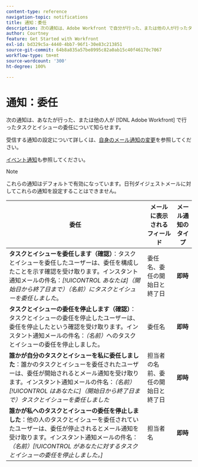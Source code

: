 ```yaml
---
content-type: reference
navigation-topic: notifications
title: 通知：委任
description: 次の通知は、Adobe Workfront で自分が行った、または他の人が行ったタスクとイシューの委任について知らせます。
author: Courtney
feature: Get Started with Workfront
exl-id: bd329c5a-4440-4bb7-96f1-30e83c213851
source-git-commit: 64b8a835a57be8995c82a0ab15c40f46170c7067
workflow-type: tm+mt
source-wordcount: '300'
ht-degree: 100%

---
```


# 通知：委任

次の通知は、あなたが行った、または他の人が [!DNL Adobe Workfront] で行ったタスクとイシューの委任について知らせます。

受信する通知の設定について詳しくは、[自身のメール通知の変更](activate-or-deactivate-your-own-event-notifications.md)を参照してください。

[イベント通知](event-notifications.md)も参照してください。

>[!NOTE]
>
>これらの通知はデフォルトで有効になっています。日刊ダイジェストメールに対してこれらの通知を設定することはできません。

| 委任 | メールに表示されるフィールド | メール通知のタイプ |
|------------------------------------------------------------------------------------------------------------------------------------------------------------------------------------------------------------------------------------------------------------------------------------------------|-----------------------------------------------------|----------------------------|
| **タスクとイシューを委任します（確認）**：タスクとイシューを委任したユーザーは、委任を構成したことを示す確認を受け取ります。インスタント通知メールの件名：*[!UICONTROL あなたは]（開始日から終了日まで）（名前）にタスクとイシューを委任しました*。 | 委任名、委任の開始日と終了日 | **即時** |
| **タスクとイシューの委任を停止します（確認）**：タスクとイシューの委任を停止したユーザーは、委任を停止したという確認を受け取ります。インスタント通知メールの件名：*（名前）*&#x200B;へのタスクとイシューの委任を停止しました。 | 委任名 | **即時** |
| **誰かが自分のタスクとイシューを私に委任しました**：誰かのタスクとイシューを委任されたユーザーは、委任が開始されるとメール通知を受け取ります。インスタント通知メールの件名：*（名前）[!UICONTROL はあなたに]（開始日から終了日まで）タスクとイシューを委任しました* | 担当者の名前、委任の開始日と終了日 | **即時** |
| **誰かが私へのタスクとイシューの委任を停止しました**：他の人のタスクとイシューを委任されていたユーザーは、委任が停止されるとメール通知を受け取ります。インスタント通知メールの件名：*（名前）[!UICONTROL があなたに対するタスクとイシューの委任を停止しました。]* | 担当者名 | **即時** |
